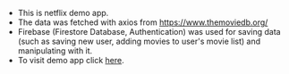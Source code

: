 - This is netflix demo app.
- The data was fetched with axios from https://www.themoviedb.org/
- Firebase (Firestore Database, Authentication) was used for saving data (such as saving new user, adding movies to user's movie list) and manipulating with it.
- To visit demo app click [here](https://netflix-demo-fysl93ten-josipavidulic.vercel.app/).

